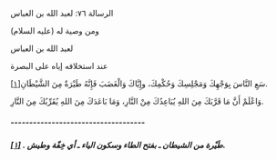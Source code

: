   الرسالة  ٧٦: لعبد الله بن العباس	

ومن وصية له (عليه السلام)

لعبد الله بن العباس

عند استخلافه إياه على البصرة

سَعِ النَّاسَ بِوَجْهِكَ وَمَجْلِسِكَ وَحُكْمِكَ، وإِيَّاكَ وَالْغَضَبَ فَإِنَّهُ طَيْرَةٌ مِنَ الشَّيْطَانِ[[١\]](https://arabic.balaghah.net/node/806#_ftn1).

وَاعْلَمْ أَنَّ مَا قَرَّبَكَ مِنَ اللهِ يُبَاعِدُكَ مِنْ النَّارِ، وَمَا بَاعَدَكَ مِنَ اللهِ يُقَرِّبُكَ مِنَ النَّارِ.

##### ------------------------------------

##### [[١\]](https://arabic.balaghah.net/node/806#_ftnref1) . طَيْرة من الشيطان ـ بفتح الطاء وسكون الياء ـ أي خِفّة وطيش. 
